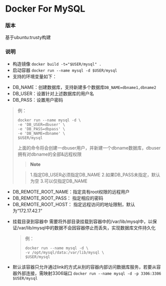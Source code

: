 # Docker For MySQL

### 版本

基于ubuntu:trusty构建

### 说明
- 构造镜像
`docker build -t="$USER/mysql" .`
- 启动容器
`docker run --name mysql -d $USER/mysql`
- 支持的环境变量如下：
 * DB_NAME：创建数据库，支持新建多个数据库`DB_NAME=dbname1,dbname2`
 * DB_USER：设置针对上述数据库的用户名
 * DB_PASS：设置用户密码
 > 例：
 > ```
 > docker run --name mysql -d \
 > -e 'DB_USER=dbuser' \
 > -e 'DB_PASS=dbpass' \
 > -e 'DB_NAME=dbname' \
 > $USER/mysql
 > ```
 > 上面的命令将会创建一dbuser用户，并新建一个dbname数据库，dbuser拥有对dbname的全部&远程权限
 > >**Note**
 >
 > >1.指定DB_USER必须指定DB_NAME
 > >2.如果DB_PASS未指定，默认为空
 > >3.可以仅指定DB_NAME

  *  DB_REMOTE_ROOT_NAME：指定具有root权限的远程用户
  *  DB_REMOTE_ROOT_PASS： 指定相应的密码
  *  DB_REMOTE_ROOT_HOST： 指定远程访问的地址限制，默认为“172.17.42.1“

- 挂载目录到容器中
   需要将外部目录挂载到容器中的/var/lib/mysql中，以保证/var/lib/mysql中的数据不会因容器停止而丢失，实现数据库文件持久化
   >例：
   >
   >```
   >docker run --name mysql -d \
   >-v /opt/mysql/data:/var/lib/mysql \
   >$USER/mysql
   >```
- 默认该容器只允许通过link的方式从别的容器内部访问数据库服务，若要从容器外部连接，需映射3306端口
  `docker run --name mysql -d -p 3306:3306 $USER/mysql`